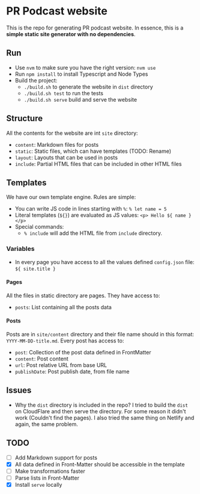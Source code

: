 # PR Podcast website

This is the repo for generating PR podcast website.
In essence, this is a __simple static site generator with no dependencies__.

## Run
- Use `nvm` to make sure you have the right version: `nvm use`
- Run `npm install` to install Typescript and Node Types
- Build the project:
    - `./build.sh` to generate the website in `dist` directory
    - `./build.sh test` to run the tests
    - `./build.sh serve` build and serve the website

## Structure
All the contents for the website are int `site` directory:
- `content`: Markdown files for posts
- `static`: Static files, which can have templates (TODO: Rename)
- `layout`: Layouts that can be used in posts
- `include`: Partial HTML files that can be included in other HTML files

## Templates
We have our own template engine. Rules are simple:
- You can write JS code in lines starting with `%`: `% let name = 5`
- Literal templates (`${}`) are evaluated as JS values: `<p> Hello ${ name }</p>`
- Special commands:
    - `% include` will add the HTML file from `include` directory.

### Variables
- In every page you have access to all the values defined `config.json` file: `${ site.title }`

#### Pages
All the files in static directory are pages. They have access to:
- `posts`: List containing all the posts data

#### Posts
Posts are in `site/content` directory and their file name should in this format: `YYYY-MM-DD-title.md`. Every post has access to:
- `post`: Collection of the post data defined in FrontMatter
- `content`: Post content
- `url`: Post relative URL from base URL
- `publishDate`: Post publish date, from file name

## Issues
- Why the `dist` directory is included in the repo?
I tried to build the `dist` on CloudFlare and then serve the directory. For some reason it didn't work (Couldn't find the pages). I also tried the same thing on Netlify and again, the same problem.

## TODO
- [ ] Add Markdown support for posts
- [X] All data defined in Front-Matter should be accessible in the template
- [ ] Make transformations faster
- [ ] Parse lists in Front-Matter
- [X] Install `serve` locally
